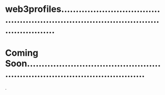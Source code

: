 # web3profiles........................................................................................................
# Coming Soon..............................................................................................
.
